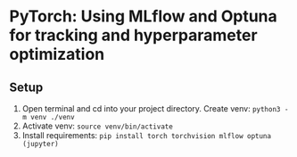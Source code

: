 # PyTorch: Using MLflow and Optuna for tracking and hyperparameter optimization

## Setup
1. Open terminal and cd into your project directory. Create venv: `python3 -m venv ./venv`
2. Activate venv: `source venv/bin/activate`
3. Install requirements: `pip install torch torchvision mlflow optuna (jupyter)`